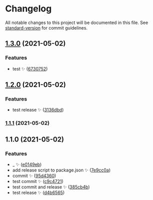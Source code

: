# Changelog

All notable changes to this project will be documented in this file. See [standard-version](https://github.com/conventional-changelog/standard-version) for commit guidelines.

## [1.3.0](https://gitlab.com/silentice1534/p-bud/compare/v1.2.0...v1.3.0) (2021-05-02)

### Features

- test :sparkles: ([6730752](https://gitlab.com/silentice1534/p-bud/commit/6730752120b03f88c1a952480b3b8918295fa969))

## [1.2.0](https://gitlab.com/silentice1534/p-bud/compare/v1.1.1...v1.2.0) (2021-05-02)

### Features

- test release :sparkles: ([3136dbd](https://gitlab.com/silentice1534/p-bud/commit/3136dbd4516790a3411ab796a032cf987edc86ad))

### [1.1.1](https://gitlab.com/silentice1534/p-bud/compare/v1.1.0...v1.1.1) (2021-05-02)

## 1.1.0 (2021-05-02)

### Features

- \_ :sparkles: ([e0149eb](https://gitlab.com/silentice1534/p-bud/commit/e0149ebe747571156b6490a7e370b4fe5ba21efd))
- add release script to package.json :sparkles: ([7e9cc0a](https://gitlab.com/silentice1534/p-bud/commit/7e9cc0a5f8db19cc24bf29231b423fbd6313eb3e))
- commit :sparkles: ([95d4360](https://gitlab.com/silentice1534/p-bud/commit/95d4360fe31a9d28df80e2fecc1a57b83de26471))
- test commit :sparkles: ([c9c4721](https://gitlab.com/silentice1534/p-bud/commit/c9c47216f34894fb1c957e880ea5f72e5578c5bd))
- test commit and release :sparkles: ([385cb4b](https://gitlab.com/silentice1534/p-bud/commit/385cb4b79f558f2f3834b60c6f77d21e1efc1933))
- test release :sparkles: ([d4b6565](https://gitlab.com/silentice1534/p-bud/commit/d4b6565966d7e200c68ed63a5bd975338ceff4c1))

